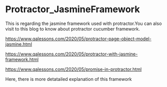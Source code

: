 # Protractor_JasmineFramework
This is regarding the jasmine framework used with protractor.You can also visit to this blog to know about protractor cucumber framework.

https://www.qalessons.com/2020/05/protractor-page-object-model-jasmine.html

https://www.qalessons.com/2020/05/protractor-with-jasmine-framework.html

https://www.qalessons.com/2020/05/promise-in-protractor.html



Here, there is more detatailed explanation of this framework
